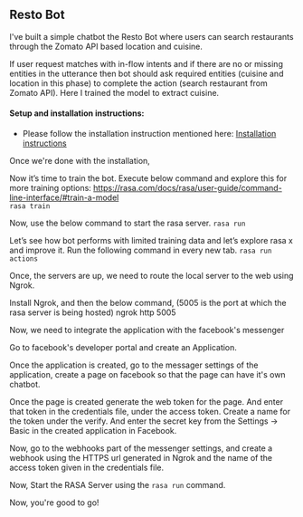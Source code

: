 ﻿## Resto Bot

I've built a simple chatbot the Resto Bot where users can search restaurants through the Zomato API based location and cuisine. 

If user request matches with in-flow intents and if there are no or missing entities in the utterance then bot should ask required entities (cuisine and location in this phase) to complete the action (search restaurant from Zomato API). 
Here I trained the model to extract cuisine.

#### Setup and installation instructions:
* Please follow the installation instruction mentioned here: [Installation instructions](installation-instructions.md)

Once we're done with the installation,

Now it’s time to train the bot. 
Execute below command and explore this for more training options: https://rasa.com/docs/rasa/user-guide/command-line-interface/#train-a-model  
`rasa train`  

Now, use the below command to start the rasa server.
`rasa run`

Let’s see how bot performs with limited training data and let’s explore rasa x and improve it.
Run the following command in every new tab.
`rasa run actions`

Once, the servers are up, we need to route the local server to the web using Ngrok.

Install Ngrok, and then the below command, (5005 is the port at which the rasa server is being hosted)
ngrok http 5005

Now, we need to integrate the application with the facebook's messenger

Go to facebook's developer portal and create an Application.

Once the application is created, go to the messager settings of the application,
create a page on facebook so that the page can have it's own chatbot.

Once the page is created generate the web token for the page. And enter that token in the credentials file, under the access token.
Create a name for the token under the verify.
And enter the secret key from the Settings -> Basic in the created application in Facebook.

Now, go to the webhooks part of the messenger settings, and create a webhook using the HTTPS url generated in Ngrok and the name of the access token given in  the credentials file.

Now, Start the RASA Server using the `rasa run` command.

Now, you're good to go!